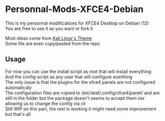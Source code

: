 # Personnal-Mods-XFCE4-Debian
This is my personnal modifications for XFCE4 Desktop on Debian (12)\
You are free to use it as you want or fork it

Most ideas come from [Kali Linux's Theme](https://gitlab.com/kalilinux/packages/kali-themes)\
Some file are even copy/pasted from the repo

## Usage
For now you can use the install script as root that will install everything\
And the config script as any user that will configure everthing\
The only issue is that the plugins for the xfce4 panels are not configured automaticaly\
The configuration files are copied to /etc/skel/.config/xfce4/panel/ and are still in the folder but the package doesn't seems to accept them nor allowing us to change the config via cli\
Still WIP on this part, the rest is working it might need some improvement but that's all
